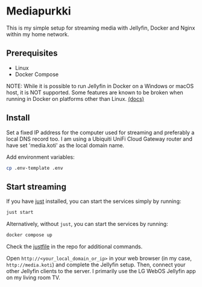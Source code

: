 # Mediapurkki
This is my simple setup for streaming media with Jellyfin, Docker and Nginx 
within my home network.

## Prerequisites
* Linux 
* Docker Compose

NOTE: While it is possible to run Jellyfin in Docker on a Windows or macOS host,
it is NOT supported. Some features are known to be broken when running in Docker 
on platforms other than Linux. [(docs)](https://jellyfin.org/docs/general/installation/container/#docker)

## Install
Set a fixed IP address for the computer used for streaming and preferably a 
local DNS record too. I am using a Ubiquiti UniFi Cloud Gateway router and have
set 'media.koti' as the local domain name.

Add environment variables:
```bash
cp .env-template .env
```

## Start streaming
If you have [just](https://github.com/casey/just) installed, you can start the 
services simply by running:
```bash
just start
```

Alternatively, without `just`, you can start the services by running:
```bash
docker compose up
```

Check the [justfile](./justfile) in the repo for additional commands.

Open `http://<your_local_domain_or_ip>` in your web browser (in my case, 
`http://media.koti`) and complete the Jellyfin setup. Then, connect your other
Jellyfin clients to the server. I primarily use the LG WebOS Jellyfin app on my
living room TV.
